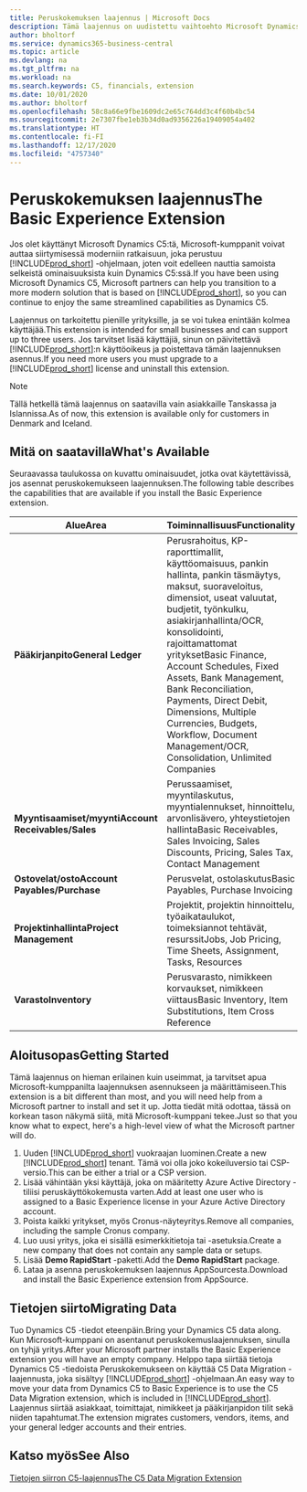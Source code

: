 ```yaml
---
title: Peruskokemuksen laajennus | Microsoft Docs
description: Tämä laajennus on uudistettu vaihtoehto Microsoft Dynamics C5:lle.
author: bholtorf
ms.service: dynamics365-business-central
ms.topic: article
ms.devlang: na
ms.tgt_pltfrm: na
ms.workload: na
ms.search.keywords: C5, financials, extension
ms.date: 10/01/2020
ms.author: bholtorf
ms.openlocfilehash: 58c8a66e9fbe1609dc2e65c764dd3c4f60b4bc54
ms.sourcegitcommit: 2e7307fbe1eb3b34d0ad9356226a19409054a402
ms.translationtype: HT
ms.contentlocale: fi-FI
ms.lasthandoff: 12/17/2020
ms.locfileid: "4757340"
---
```

# <a name="the-basic-experience-extension"></a><span data-ttu-id="bbc86-103">Peruskokemuksen laajennus</span><span class="sxs-lookup"><span data-stu-id="bbc86-103">The Basic Experience Extension</span></span>
<span data-ttu-id="bbc86-104">Jos olet käyttänyt Microsoft Dynamics C5:tä, Microsoft-kumppanit voivat auttaa siirtymisessä moderniin ratkaisuun, joka perustuu [!INCLUDE[prod_short](includes/prod_short.md)] -ohjelmaan, joten voit edelleen nauttia samoista selkeistä ominaisuuksista kuin Dynamics C5:ssä.</span><span class="sxs-lookup"><span data-stu-id="bbc86-104">If you have been using Microsoft Dynamics C5, Microsoft partners can help you transition to a more modern solution that is based on [!INCLUDE[prod_short](includes/prod_short.md)], so you can continue to enjoy the same streamlined capabilities as Dynamics C5.</span></span>

<span data-ttu-id="bbc86-105">Laajennus on tarkoitettu pienille yrityksille, ja se voi tukea enintään kolmea käyttäjää.</span><span class="sxs-lookup"><span data-stu-id="bbc86-105">This extension is intended for small businesses and can support up to three users.</span></span> <span data-ttu-id="bbc86-106">Jos tarvitset lisää käyttäjiä, sinun on päivitettävä [!INCLUDE[prod_short](includes/prod_short.md)]:n käyttöoikeus ja poistettava tämän laajennuksen asennus.</span><span class="sxs-lookup"><span data-stu-id="bbc86-106">If you need more users you must upgrade to a [!INCLUDE[prod_short](includes/prod_short.md)] license and uninstall this extension.</span></span>

> [!NOTE]
> <span data-ttu-id="bbc86-107">Tällä hetkellä tämä laajennus on saatavilla vain asiakkaille Tanskassa ja Islannissa.</span><span class="sxs-lookup"><span data-stu-id="bbc86-107">As of now, this extension is available only for customers in Denmark and Iceland.</span></span> 

## <a name="whats-available"></a><span data-ttu-id="bbc86-108">Mitä on saatavilla</span><span class="sxs-lookup"><span data-stu-id="bbc86-108">What's Available</span></span>
<span data-ttu-id="bbc86-109">Seuraavassa taulukossa on kuvattu ominaisuudet, jotka ovat käytettävissä, jos asennat peruskokemukseen laajennuksen.</span><span class="sxs-lookup"><span data-stu-id="bbc86-109">The following table describes the capabilities that are available if you install the Basic Experience extension.</span></span>

|<span data-ttu-id="bbc86-110">Alue</span><span class="sxs-lookup"><span data-stu-id="bbc86-110">Area</span></span>  |<span data-ttu-id="bbc86-111">Toiminnallisuus</span><span class="sxs-lookup"><span data-stu-id="bbc86-111">Functionality</span></span>  |
|---------|---------|
|<span data-ttu-id="bbc86-112">**Pääkirjanpito**</span><span class="sxs-lookup"><span data-stu-id="bbc86-112">**General Ledger**</span></span> |<span data-ttu-id="bbc86-113">Perusrahoitus, KP-raporttimallit, käyttöomaisuus, pankin hallinta, pankin täsmäytys, maksut, suoraveloitus, dimensiot, useat valuutat, budjetit, työnkulku, asiakirjanhallinta/OCR, konsolidointi, rajoittamattomat yritykset</span><span class="sxs-lookup"><span data-stu-id="bbc86-113">Basic Finance, Account Schedules, Fixed Assets, Bank Management, Bank Reconciliation, Payments, Direct Debit, Dimensions, Multiple Currencies, Budgets, Workflow, Document Management/OCR, Consolidation, Unlimited Companies</span></span>|
|<span data-ttu-id="bbc86-114">**Myyntisaamiset/myynti**</span><span class="sxs-lookup"><span data-stu-id="bbc86-114">**Account Receivables/Sales**</span></span> |<span data-ttu-id="bbc86-115">Perussaamiset, myyntilaskutus, myyntialennukset, hinnoittelu, arvonlisävero, yhteystietojen hallinta</span><span class="sxs-lookup"><span data-stu-id="bbc86-115">Basic Receivables, Sales Invoicing, Sales Discounts, Pricing, Sales Tax, Contact Management</span></span> |
|<span data-ttu-id="bbc86-116">**Ostovelat/osto**</span><span class="sxs-lookup"><span data-stu-id="bbc86-116">**Account Payables/Purchase**</span></span> |<span data-ttu-id="bbc86-117">Perusvelat, ostolaskutus</span><span class="sxs-lookup"><span data-stu-id="bbc86-117">Basic Payables, Purchase Invoicing</span></span> |
|<span data-ttu-id="bbc86-118">**Projektinhallinta**</span><span class="sxs-lookup"><span data-stu-id="bbc86-118">**Project Management**</span></span> |<span data-ttu-id="bbc86-119">Projektit, projektin hinnoittelu, työaikataulukot, toimeksiannot tehtävät, resurssit</span><span class="sxs-lookup"><span data-stu-id="bbc86-119">Jobs, Job Pricing, Time Sheets, Assignment, Tasks, Resources</span></span> |
|<span data-ttu-id="bbc86-120">**Varasto**</span><span class="sxs-lookup"><span data-stu-id="bbc86-120">**Inventory**</span></span> |<span data-ttu-id="bbc86-121">Perusvarasto, nimikkeen korvaukset, nimikkeen viittaus</span><span class="sxs-lookup"><span data-stu-id="bbc86-121">Basic Inventory, Item Substitutions, Item Cross Reference</span></span> |

## <a name="getting-started"></a><span data-ttu-id="bbc86-122">Aloitusopas</span><span class="sxs-lookup"><span data-stu-id="bbc86-122">Getting Started</span></span>
<span data-ttu-id="bbc86-123">Tämä laajennus on hieman erilainen kuin useimmat, ja tarvitset apua Microsoft-kumppanilta laajennuksen asennukseen ja määrittämiseen.</span><span class="sxs-lookup"><span data-stu-id="bbc86-123">This extension is a bit different than most, and you will need help from a Microsoft partner to install and set it up.</span></span> <span data-ttu-id="bbc86-124">Jotta tiedät mitä odottaa, tässä on korkean tason näkymä siitä, mitä Microsoft-kumppani tekee.</span><span class="sxs-lookup"><span data-stu-id="bbc86-124">Just so that you know what to expect, here's a high-level view of what the Microsoft partner will do.</span></span>

1. <span data-ttu-id="bbc86-125">Uuden [!INCLUDE[prod_short](includes/prod_short.md)] vuokraajan luominen.</span><span class="sxs-lookup"><span data-stu-id="bbc86-125">Create a new [!INCLUDE[prod_short](includes/prod_short.md)] tenant.</span></span> <span data-ttu-id="bbc86-126">Tämä voi olla joko kokeiluversio tai CSP-versio.</span><span class="sxs-lookup"><span data-stu-id="bbc86-126">This can be either a trial or a CSP version.</span></span>
2. <span data-ttu-id="bbc86-127">Lisää vähintään yksi käyttäjä, joka on määritetty Azure Active Directory -tiliisi peruskäyttökokemusta varten.</span><span class="sxs-lookup"><span data-stu-id="bbc86-127">Add at least one user who is assigned to a Basic Experience license in your Azure Active Directory account.</span></span>
3. <span data-ttu-id="bbc86-128">Poista kaikki yritykset, myös Cronus-näyteyritys.</span><span class="sxs-lookup"><span data-stu-id="bbc86-128">Remove all companies, including the sample Cronus company.</span></span>
4. <span data-ttu-id="bbc86-129">Luo uusi yritys, joka ei sisällä esimerkkitietoja tai -asetuksia.</span><span class="sxs-lookup"><span data-stu-id="bbc86-129">Create a new company that does not contain any sample data or setups.</span></span>
5. <span data-ttu-id="bbc86-130">Lisää **Demo RapidStart** -paketti.</span><span class="sxs-lookup"><span data-stu-id="bbc86-130">Add the **Demo RapidStart** package.</span></span> <!--what does the pockage contain?-->
6. <span data-ttu-id="bbc86-131">Lataa ja asenna peruskokemuksen laajennus AppSourcesta.</span><span class="sxs-lookup"><span data-stu-id="bbc86-131">Download and install the Basic Experience extension from AppSource.</span></span>

## <a name="migrating-data"></a><span data-ttu-id="bbc86-132">Tietojen siirto</span><span class="sxs-lookup"><span data-stu-id="bbc86-132">Migrating Data</span></span>
<span data-ttu-id="bbc86-133">Tuo Dynamics C5 -tiedot eteenpäin.</span><span class="sxs-lookup"><span data-stu-id="bbc86-133">Bring your Dynamics C5 data along.</span></span> <span data-ttu-id="bbc86-134">Kun Microsoft-kumppani on asentanut peruskokemuslaajennuksen, sinulla on tyhjä yritys.</span><span class="sxs-lookup"><span data-stu-id="bbc86-134">After your Microsoft partner installs the Basic Experience extension you will have an empty company.</span></span> <span data-ttu-id="bbc86-135">Helppo tapa siirtää tietoja Dynamics C5 -tiedoista Peruskokemukseen on käyttää C5 Data Migration -laajennusta, joka sisältyy [!INCLUDE[prod_short](includes/prod_short.md)] -ohjelmaan.</span><span class="sxs-lookup"><span data-stu-id="bbc86-135">An easy way to move your data from Dynamics C5 to Basic Experience is to use the C5 Data Migration extension, which is included in [!INCLUDE[prod_short](includes/prod_short.md)].</span></span> <span data-ttu-id="bbc86-136">Laajennus siirtää asiakkaat, toimittajat, nimikkeet ja pääkirjanpidon tilit sekä niiden tapahtumat.</span><span class="sxs-lookup"><span data-stu-id="bbc86-136">The extension migrates customers, vendors, items, and your general ledger accounts and their entries.</span></span>

## <a name="see-also"></a><span data-ttu-id="bbc86-137">Katso myös</span><span class="sxs-lookup"><span data-stu-id="bbc86-137">See Also</span></span>
[<span data-ttu-id="bbc86-138">Tietojen siirron C5-laajennus</span><span class="sxs-lookup"><span data-stu-id="bbc86-138">The C5 Data Migration Extension</span></span>](ui-extensions-c5-data-migration.md)